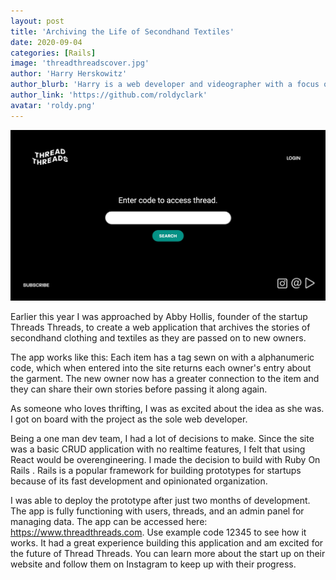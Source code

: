 ```yaml
---
layout: post
title: 'Archiving the Life of Secondhand Textiles'
date: 2020-09-04
categories: [Rails]
image: 'threadthreadscover.jpg'
author: 'Harry Herskowitz'
author_blurb: 'Harry is a web developer and videographer with a focus on using technology to empower local artists and communities'
author_link: 'https://github.com/roldyclark'
avatar: 'roldy.png'
---
```


![threadthreads screenshot](/assets/images/posts/threadthreads.jpg)

Earlier this year I was approached by Abby Hollis, founder of the startup Threads Threads, to create a web application that archives the stories of secondhand clothing and textiles as they are passed on to new owners.

The app works like this: Each item has a tag sewn on with a alphanumeric code, which when entered into the site returns each owner's entry about the garment. The new owner now has a greater connection to the item and they can share their own stories before passing it along again.

As someone who loves thrifting, I was as excited about the idea as she was. I got on board with the project as the sole web developer.

Being a one man dev team, I had a lot of decisions to make. Since the site was a basic CRUD application with no realtime features, I felt that using React would be overengineering. I made the decision to build with Ruby On Rails . Rails is a popular framework for building prototypes for startups because of its fast development and opinionated organization.

I was able to deploy the prototype after just two months of development. The app is fully functioning with users, threads, and an admin panel for managing data. The app can be accessed here: <https://www.threadthreads.com>. Use example code 12345 to see how it works.
It had a great experience building this application and am excited for the future of Thread Threads. You can learn more about the start up on their website and follow them on Instagram to keep up with their progress.
